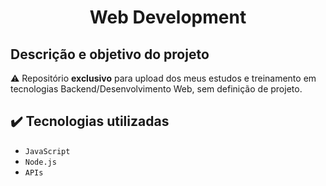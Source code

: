 <h1 align="center">Web Development</h1>

## Descrição e objetivo do projeto

:warning: Repositório **exclusivo** para upload dos meus estudos e treinamento em tecnologias Backend/Desenvolvimento Web, sem definição de projeto.

## :heavy_check_mark: Tecnologias utilizadas

- `JavaScript`
- `Node.js`
- `APIs`
